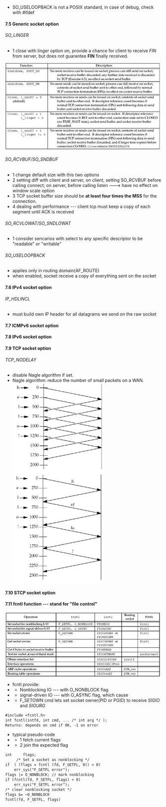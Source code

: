 * SO_USELOOPBACK is not a POSIX standard, in case of debug, check with #ifdef

#### 7.5 Generic socket option
###### SO_LINGER
+ 1 close with linger option on, provide a chance for client to receive *FIN* from server, but does not guarantee **FIN** finally received.

![](linger_scenarios.png)

###### SO_RCVBUF/SO_SNDBUF
+ 1 change default size with this two options
+ 2 setting diff with client and server, on client, setting SO_RCVBUF before calling connect; on server, before calling listen ---> have no effect on window scale option
+ 3 TCP socket buffer size should be **at least four times the MSS** for the connection.
+ 4 dealing with performance --- client tcp must keep a copy of each segment until ACK is received

###### SO_RCVLOWAT/SO_SNDLOWAT
+ 1 consider sencarios with select to any specific descriptor to be "readable" or "writable"

###### SO_USELOOPBACK
* applies only in routing domain(AF_ROUTE)
* when enabled, socket receive a copy of everything sent on the socket

#### 7.6 IPv4 socket option

###### IP_HDLINCL
* must build own IP header for all datagrams we send on the raw socket

#### 7.7 ICMPv6 socket option

#### 7.8 IPv6 socket option

#### 7.9 TCP socket option
###### TCP_NODELAY
* disable Nagle algorithm if set.
* Nagle algorithm: reduce the number of small packets on a WAN.
![](six_char_echo_dis.png)
![](six_char_echo_en.png)

#### 7.10 STCP socket option

#### 7.11 fcntl function --- stand for "file control"
![](summary_fcntl.png)
* fcntl provide:
* * Nonblocking IO --- with O_NONBLOCK flag
* * signal-driven IO --- with O_ASYNC flag, which cause
* * F_SETOWN cmd lets set socket owner(PID or PGID) to receive *SIGIO* and *SIGURG*

```
#include <fcntl.h>
int fcntl(intfd, int cmd, ... /* int arg */ );
Returns: depends on cmd if OK, -1 on error
```
* typical pseudo-code
* + 1 fetch current flags
* + 2 join the expected flag
```
int     flags;
     /* Set a socket as nonblocking */
if  ( (flags = fcntl (fd, F_GETFL, 0)) < 0)
    err_sys("F_GETFL error");
flags |= O_NONBLOCK; // mark nonblocking
if (fcntl(fd, F_SETFL, flags) < 0)
    err_sys("F_SETFL error");
/* clear nonblocking socket */
flags &= ~O_NONBLOCK
fcntl(fd, F_SETFL, flags)
```
